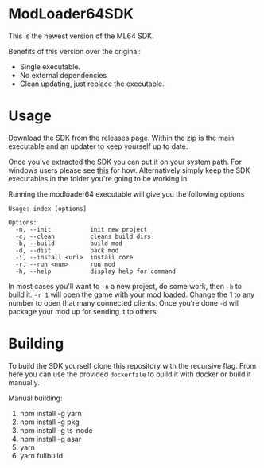 # ModLoader64SDK
This is the newest version of the ML64 SDK.

Benefits of this version over the original:
* Single executable.
* No external dependencies
* Clean updating, just replace the executable.

# Usage
Download the SDK from the releases page. Within the zip is the main executable and an updater to keep yourself up to date.

Once you've extracted the SDK you can put it on your system path. For windows users please see [this](https://www.architectryan.com/2018/03/17/add-to-the-path-on-windows-10/) for how. Alternatively simply keep the SDK executables in the folder you're going to be working in.

Running the modloader64 executable will give you the following options
```
Usage: index [options]

Options:
  -n, --init           init new project
  -c, --clean          cleans build dirs
  -b, --build          build mod
  -d, --dist           pack mod
  -i, --install <url>  install core
  -r, --run <num>      run mod
  -h, --help           display help for command
  ```

  In most cases you'll want to ``-n`` a new project, do some work, then ``-b`` to build it. ``-r 1`` will open the game with your mod loaded. Change the 1 to any number to open that many connected clients. Once you're done ``-d`` will package your mod up for sending it to others.

  # Building
  To build the SDK yourself clone this repository with the recursive flag. From here you can use the provided ``dockerfile`` to build it with docker or build it manually.

Manual building:
1. npm install -g yarn
2. npm install -g pkg
3. npm install -g ts-node
4. npm install -g asar
5. yarn
6. yarn fullbuild